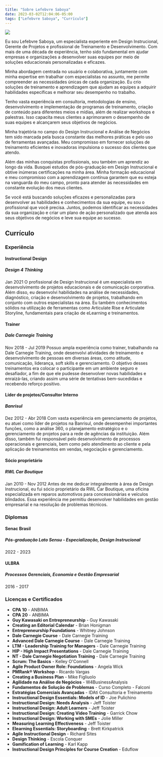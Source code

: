 ```yaml
---
title: "Sobre Lefebvre Saboya"
date: 2023-03-02T12:04:06-05:00
tags: ["Lefebvre Saboya", "Currículo"]
---
```

![](/images/about-full.jpg)

Eu sou Lefebvre Saboya, um especialista experiente em Design Instrucional, Gerente de Projetos e profissional de Treinamento e Desenvolvimento. Com mais de uma década de experiência, tenho sido fundamental em ajudar empresas e organizações a desenvolver suas equipes por meio de soluções educacionais personalizadas e eficazes.

Minha abordagem centrada no usuário e colaborativa, juntamente com minha expertise em trabalhar com especialistas no assunto, me permite compreender as necessidades únicas de cada organização. Eu crio soluções de treinamento e aprendizagem que ajudam as equipes a adquirir habilidades específicas e melhorar seu desempenho no trabalho.

Tenho vasta experiência em consultoria, metodologias de ensino, desenvolvimento e implementação de programas de treinamento, criação de conteúdo para diferentes meios e mídias, além de realizar workshops e palestras. Isso capacita meus clientes a aprimorarem o desempenho de suas equipes e alcançarem seus objetivos de negócios.

Minha trajetória no campo do Design Instrucional e Análise de Negócios tem sido marcada pela busca constante das melhores práticas e pelo uso de ferramentas avançadas. Meu compromisso em fornecer soluções de treinamento eficientes e inovadoras impulsiona o sucesso dos clientes que atendo.

Além das minhas conquistas profissionais, sou também um aprendiz ao longo da vida. Busquei estudos de pós-graduação em Design Instrucional e obtive inúmeras certificações na minha área. Minha formação educacional e meu compromisso com a aprendizagem contínua garantem que eu esteja na vanguarda do meu campo, pronto para atender às necessidades em constante evolução dos meus clientes.

Se você está buscando soluções eficazes e personalizadas para desenvolver as habilidades e conhecimentos da sua equipe, eu sou o profissional que você precisa. Juntos, podemos identificar as necessidades da sua organização e criar um plano de ação personalizado que atenda aos seus objetivos de negócios e leve sua equipe ao sucesso.

## Currículo

### Experiência

#### Instructional Design
##### Design 4 Thinking

Jan 2021 O profissional de Design Instrucional é um especialista em desenvolvimento de projetos educacionais e de comunicação corporativa. Além disso, eu desenvolvi habilidades na análise de necessidades, diagnóstico, criação e desenvolvimento de projetos, trabalhando em conjunto com outros especialistas na área. Eu também conhecimentos sólidos na utilização de ferramentas como Articulate Rise e Articulate Storyline, fundamentais para criação de eLearning e treinamentos.

#### Trainer
##### Dale Carnegie Training

Nov 2018 - Jul 2019 Possuo ampla experiência como trainer, trabalhando na Dale Carnegie Training, onde desenvolvi atividades de treinamento e desenvolvimento de pessoas em diversas áreas, como atitude, comunicação, liderança, soft skills e gerenciamento. O objetivo desses treinamentos era colocar o participante em um ambiente seguro e desafiador, a fim de que ele pudesse desenvolver novas habilidades e enraizá-las, criando assim uma série de tentativas bem-sucedidas e recebendo reforço positivo.

#### Líder de projetos/Consultor Interno
##### Banrisul

Dez 2012 - Abr 2018 Com vasta experiência em gerenciamento de projetos, eu atuei como líder de projetos na Banrisul, onde desempenhei importantes funções, como a análise 360, o planejamento estratégico e o gerenciamento de projetos para a rede de agências da instituição. Além disso, também fui responsável pelo desenvolvimento de processos operacionais e gerenciais, bem como pelo atendimento ao cliente e pela aplicação de treinamentos em vendas, negociação e gerenciamento.

#### Sócio proprietário
##### RWL Car Boutique

Jan 2010 - Nov 2012 Antes de me dedicar integralmente à área de Design Instrucional, eu fui sócio proprietário da RWL Car Boutique, uma oficina especializada em reparos automotivos para concessionárias e veículos blindados. Essa experiência me permitiu desenvolver habilidades em gestão empresarial e na resolução de problemas técnicos.

### Diplomas

#### Senac Brasil
##### Pós-graduação Lato Sensu - Especialização, Design Instrucional
2022 - 2023

#### ULBRA
##### Processos Gerenciais, Economia e Gestão Empresarial
2016 - 2017 

### Licenças e Certificados

- **CPA 10** - ANBIMA
- **CPA 20** - ANBIMA
- **Guy Kawasaki on Entrepreneurship** - Guy Kawasaki
- **Creating an Editorial Calendar** - Brian Honigman
- **Entrepreneurship Foundations** - Whitney Johnson
- **Dale Carnegie Course** - Dale Carnegie Training
- **Advanced Dale Carnegie Course** - Dale Carnegie Training
- **LTM - Leadership Training for Managers** - Dale Carnegie Training
- **HIP - High Impact Presentations** - Dale Carnegie Training
- **NT - Dale Carnegie Negotiation Training** - Dale Carnegie Training
- **Scrum: The Basics** - Kelley O'Connell
- **Agile Product Owner Role: Foundations** - Angela Wick
- **PMRank® Workshop** - Ricardo Vargas
- **Creating a Business Plan** - Mike Figliuolo
- **Agilidade na Análise de Negócios** - W4BusinessAnalysis
- **Fundamentos de Solução de Problemas** - Curso Completo - Falconi
- **Estratégias Comerciais Avançadas** - IDAti Consultoria e Treinamento
- **Instructional Design Essentials: Models of ID** - Joe Pulichino
- **Instructional Design: Needs Analysis** - Jeff Toister
- **Instructional Design: Adult Learners** - Jeff Toister
- **Instructional Design: Creating Video Training** - Garrick Chow
- **Instructional Design: Working with SMEs** - Jolie Miller
- **Measuring Learning Effectiveness** - Jeff Toister
- **Elearning Essentials: Storyboarding** - Brett Kirkpatrick
- **Agile Instructional Design** - Richard Sites
- **Design Thinking** - Escola Conquer
- **Gamification of Learning** - Karl Kapp
- **Instructional Design Principles for Course Creation** - Eduflow